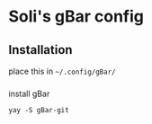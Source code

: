 # Soli's gBar config
## Installation
place this in ```~/.config/gBar/```
###
install gBar
```
yay -S gBar-git
```
